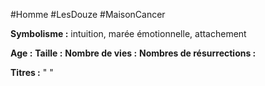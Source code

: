 #Homme #LesDouze #MaisonCancer

**Symbolisme :** intuition, marée émotionnelle, attachement

**Age :**
**Taille :**
**Nombre de vies :**
**Nombres de résurrections :**

**Titres :** 
"
"

